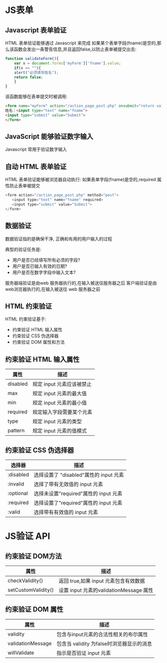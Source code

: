 # JS表单

## Javascript 表单验证
HTML 表单验证能够通过 Javascript 来完成
如果某个表单字段(fname)是空的,那么该函数会发出一条警告信息,并且返回false,以防止表单被提交出去:

```Javascript
function validateForm(){
    var x = document.forms['myForm']['fname'].value;
    if(x == ""){
    alert("必须填写姓名");
    return false;
    }
}
```
该函数能够在表单提交时被调用:

```html
<form name="myForm" action="/action_page_post.php" onsubmit="return validateForm()" method="post">
姓名：<input type="text" name="fname">
<input type="submit" value="Submit">
</form>
```

## JavaScript 能够验证数字输入
Javascript 常用于验证数字输入

## 自动 HTML 表单验证
HTML 表单验证能够被浏览器自动执行:
如果表单字段(fname)是空的,required 属性防止表单被提交

```Javascript
<form action="/action_page_post.php" method="post">
   <input type="text" name="fname" required>
   <input type="submit" value="Submit">
</form>
```

## 数据验证
数据验证指的是确保干净, 正确和有用的用户输入的过程

典型的验证任务是:
- 用户是否已经填写所有必须的字段?
- 用户是否已输入有效的日期?
- 用户是否在数字字段中输入文本?

服务器端验证是由web 服务器执行的,在输入被送往服务器之后
客户端验证是由web浏览器执行的,在输入被送往 web 服务器之前

## HTML 约束验证
HTML 约束验证基于:
- 约束验证 HTML 输入属性
- 约束验证 CSS 伪选择器
- 约束验证 DOM 属性和方法

## 约束验证 HTML 输入属性

|   属性    |          描述           |
| -------- | ---------------------- |
| disabled | 规定 input 元素应该被禁止 |
| max      | 规定 input 元素的最大值   |
| min      | 规定 input 元素的最小值   |
| required | 规定输入字段需要某个元素   |
| type     | 规定 input 元素的类型    |
| pattern  | 规定 input 元素的值模式   |

## 约束验证 CSS 伪选择器

|   选择器   |                描述                 |
| --------- | ----------------------------------- |
| :disabled | 选择设置了 "disabled"属性的 input 元素 |
| :invalid  | 选择了带有无效值的 input 元素          |
| :optional | 选择未设置"required"属性的 input 元素  |
| :required | 选择设置了"required"属性的 input 元素  |
| :valid    | 选择带有有效值的 input 元素            |



# JS验证 API

## 约束验证 DOM方法
|         属性         |                 描述                  |
| ------------------- | ------------------------------------- |
| checkValidity()     | 返回 true,如果 input 元素包含有效数据     |
| setCustomValidity() | 设置 input 元素的validationMessage 属性 |


## 约束验证 DOM 属性

|        属性        |                 描述                  |
| ----------------- | ------------------------------------- |
| validity          | 包含与input元素的合法性相关的布尔属性      |
| validationMessage | 包含当 validity 为false时浏览器显示的消息 |
| willValidate      | 指示是否验证 input 元素                 |